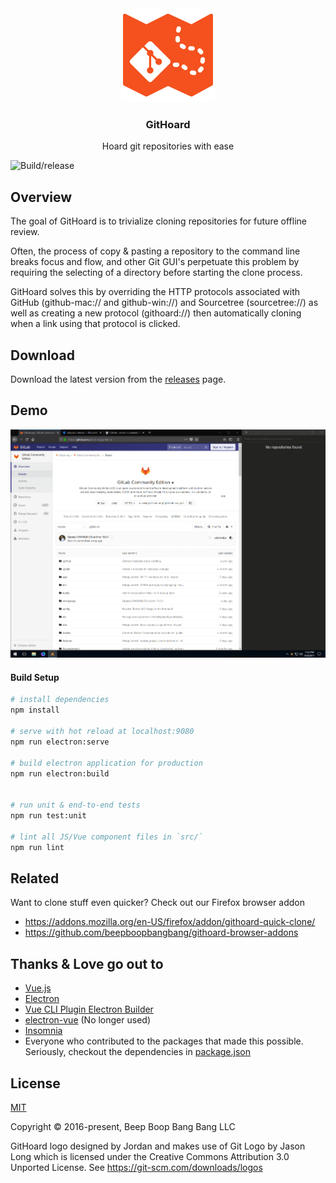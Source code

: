 <div align="center">
<img width="150" src="/public/icons/icon.png" alt="GitHoard" />
</div>

<h3 align="center">
GitHoard
</h3>

<p align="center">
Hoard git repositories with ease
</p>

<p align="center">
 
![Build/release](https://github.com/beepboopbangbang/githoard/workflows/Build/release/badge.svg)
</p>

## Overview

The goal of GitHoard is to trivialize cloning repositories for future offline review.

Often, the process of copy & pasting a repository to the command line breaks focus and flow, and other Git GUI's perpetuate this problem by requiring the selecting of a directory before starting the clone process.

GitHoard solves this by overriding the HTTP protocols associated with GitHub (github-mac:// and github-win://) and Sourcetree (sourcetree://) as well as creating a new protocol (githoard://) then automatically cloning when a link using that protocol is clicked.

## Download
Download the latest version from the [releases](https://github.com/beepboopbangbang/githoard/releases/latest) page.

## Demo
![](/screens/demo.gif)

#### Build Setup

```bash
# install dependencies
npm install

# serve with hot reload at localhost:9080
npm run electron:serve

# build electron application for production
npm run electron:build


# run unit & end-to-end tests
npm run test:unit

# lint all JS/Vue component files in `src/`
npm run lint

```

## Related
Want to clone stuff even quicker? Check out our Firefox browser addon
 - https://addons.mozilla.org/en-US/firefox/addon/githoard-quick-clone/
 - https://github.com/beepboopbangbang/githoard-browser-addons

## Thanks & Love go out to
 - [Vue.js](https://github.com/vuejs/vue)
 - [Electron](https://github.com/electron/electron)
 - [Vue CLI Plugin Electron Builder](https://github.com/nklayman/vue-cli-plugin-electron-builder)
 - [electron-vue](https://github.com/SimulatedGREG/electron-vue) (No longer used)
 - [Insomnia](https://github.com/getinsomnia/insomnia)
 - Everyone who contributed to the packages that made this possible. Seriously, checkout the dependencies in [package.json](/package.json)


## License

[MIT](http://opensource.org/licenses/MIT)

Copyright &copy; 2016-present, Beep Boop Bang Bang LLC

GitHoard logo designed by Jordan and makes use of Git Logo by Jason Long which is licensed under the Creative Commons Attribution 3.0 Unported License. See https://git-scm.com/downloads/logos
